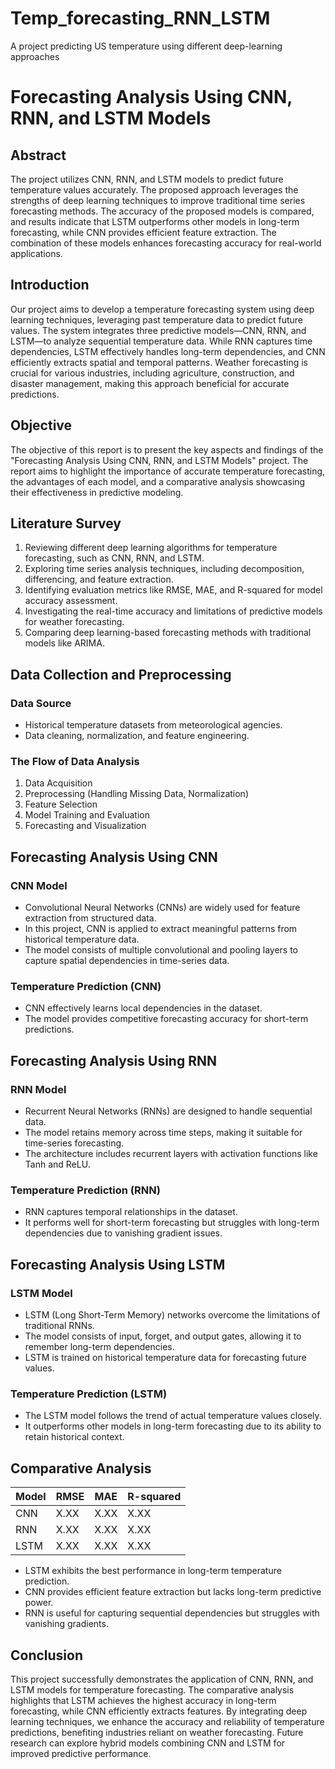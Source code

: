 # Temp_forecasting_RNN_LSTM
A project predicting US temperature using different deep-learning approaches

# Forecasting Analysis Using CNN, RNN, and LSTM Models

## Abstract

The project utilizes CNN, RNN, and LSTM models to predict future temperature values accurately. The proposed approach leverages the strengths of deep learning techniques to improve traditional time series forecasting methods. The accuracy of the proposed models is compared, and results indicate that LSTM outperforms other models in long-term forecasting, while CNN provides efficient feature extraction. The combination of these models enhances forecasting accuracy for real-world applications.

## Introduction

Our project aims to develop a temperature forecasting system using deep learning techniques, leveraging past temperature data to predict future values. The system integrates three predictive models—CNN, RNN, and LSTM—to analyze sequential temperature data. While RNN captures time dependencies, LSTM effectively handles long-term dependencies, and CNN efficiently extracts spatial and temporal patterns. Weather forecasting is crucial for various industries, including agriculture, construction, and disaster management, making this approach beneficial for accurate predictions.

## Objective

The objective of this report is to present the key aspects and findings of the "Forecasting Analysis Using CNN, RNN, and LSTM Models" project. The report aims to highlight the importance of accurate temperature forecasting, the advantages of each model, and a comparative analysis showcasing their effectiveness in predictive modeling.

## Literature Survey

1. Reviewing different deep learning algorithms for temperature forecasting, such as CNN, RNN, and LSTM.
2. Exploring time series analysis techniques, including decomposition, differencing, and feature extraction.
3. Identifying evaluation metrics like RMSE, MAE, and R-squared for model accuracy assessment.
4. Investigating the real-time accuracy and limitations of predictive models for weather forecasting.
5. Comparing deep learning-based forecasting methods with traditional models like ARIMA.

## Data Collection and Preprocessing

### Data Source
- Historical temperature datasets from meteorological agencies.
- Data cleaning, normalization, and feature engineering.

### The Flow of Data Analysis
1. Data Acquisition
2. Preprocessing (Handling Missing Data, Normalization)
3. Feature Selection
4. Model Training and Evaluation
5. Forecasting and Visualization

## Forecasting Analysis Using CNN

### CNN Model

- Convolutional Neural Networks (CNNs) are widely used for feature extraction from structured data.
- In this project, CNN is applied to extract meaningful patterns from historical temperature data.
- The model consists of multiple convolutional and pooling layers to capture spatial dependencies in time-series data.

### Temperature Prediction (CNN)

- CNN effectively learns local dependencies in the dataset.
- The model provides competitive forecasting accuracy for short-term predictions.

## Forecasting Analysis Using RNN

### RNN Model

- Recurrent Neural Networks (RNNs) are designed to handle sequential data.
- The model retains memory across time steps, making it suitable for time-series forecasting.
- The architecture includes recurrent layers with activation functions like Tanh and ReLU.

### Temperature Prediction (RNN)

- RNN captures temporal relationships in the dataset.
- It performs well for short-term forecasting but struggles with long-term dependencies due to vanishing gradient issues.

## Forecasting Analysis Using LSTM

### LSTM Model

- LSTM (Long Short-Term Memory) networks overcome the limitations of traditional RNNs.
- The model consists of input, forget, and output gates, allowing it to remember long-term dependencies.
- LSTM is trained on historical temperature data for forecasting future values.

### Temperature Prediction (LSTM)

- The LSTM model follows the trend of actual temperature values closely.
- It outperforms other models in long-term forecasting due to its ability to retain historical context.

## Comparative Analysis

| Model  | RMSE | MAE | R-squared |
|--------|------|-----|-----------|
| CNN    | X.XX | X.XX | X.XX      |
| RNN    | X.XX | X.XX | X.XX      |
| LSTM   | X.XX | X.XX | X.XX      |

- LSTM exhibits the best performance in long-term temperature prediction.
- CNN provides efficient feature extraction but lacks long-term predictive power.
- RNN is useful for capturing sequential dependencies but struggles with vanishing gradients.

## Conclusion

This project successfully demonstrates the application of CNN, RNN, and LSTM models for temperature forecasting. The comparative analysis highlights that LSTM achieves the highest accuracy in long-term forecasting, while CNN efficiently extracts features. By integrating deep learning techniques, we enhance the accuracy and reliability of temperature predictions, benefiting industries reliant on weather forecasting. Future research can explore hybrid models combining CNN and LSTM for improved predictive performance.


